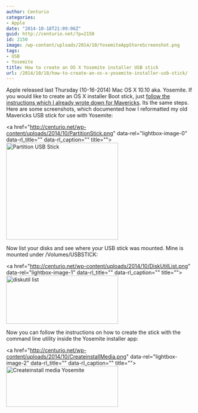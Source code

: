 ```yaml
---
author: Centurio
categories:
- Apple
date: "2014-10-18T21:09:06Z"
guid: http://centurio.net/?p=2150
id: 2150
image: /wp-content/uploads/2014/10/YosemiteAppStoreScreenshot.png
tags:
- USB
- Yosemite
title: How to create an OS X Yosemite installer USB stick
url: /2014/10/18/how-to-create-an-os-x-yosemite-installer-usb-stick/
---
```

Apple released last Thursday (10-16-2014) Mac OS X 10.10 aka. Yosemite. If you would like to create an OS X installer Boot stick, just [follow the instructions which I already wrote down for Mavericks](http://centurio.net/2013/12/19/how-to-create-an-os-x-mavericks-installer-usb-stick/ "How to create an OS X Mavericks installer USB stick"). Its the same steps. Here are some screenshots, which documented how I reformatted my old Mavericks USB stick for use with Yosemite:

 

<a href="http://centurio.net/wp-content/uploads/2014/10/PartitionStick.png" data-rel="lightbox-image-0" data-rl\_title="" data-rl\_caption="" title=""><img loading="lazy" class="aligncenter size-medium wp-image-2151" src="http://centurio.net/wp-content/uploads/2014/10/PartitionStick-300x259.png" alt="Partition USB Stick" width="300" height="259" srcset="https://centurio.net/wp-content/uploads/2014/10/PartitionStick-300x259.png 300w, https://centurio.net/wp-content/uploads/2014/10/PartitionStick-1024x886.png 1024w, https://centurio.net/wp-content/uploads/2014/10/PartitionStick-800x692.png 800w, https://centurio.net/wp-content/uploads/2014/10/PartitionStick-35x30.png 35w, https://centurio.net/wp-content/uploads/2014/10/PartitionStick.png 1488w" sizes="(max-width: 300px) 100vw, 300px" /></a>

Now list your disks and see where your USB stick was mounted. Mine is mounted under /Volumes/USBSTICK:

<a href="http://centurio.net/wp-content/uploads/2014/10/DiskUtilList.png" data-rel="lightbox-image-1" data-rl\_title="" data-rl\_caption="" title=""><img loading="lazy" class="aligncenter size-medium wp-image-2152" src="http://centurio.net/wp-content/uploads/2014/10/DiskUtilList-300x129.png" alt="diskutil list" width="300" height="129" srcset="https://centurio.net/wp-content/uploads/2014/10/DiskUtilList-300x129.png 300w, https://centurio.net/wp-content/uploads/2014/10/DiskUtilList-1024x441.png 1024w, https://centurio.net/wp-content/uploads/2014/10/DiskUtilList-800x344.png 800w, https://centurio.net/wp-content/uploads/2014/10/DiskUtilList-35x15.png 35w, https://centurio.net/wp-content/uploads/2014/10/DiskUtilList.png 1132w" sizes="(max-width: 300px) 100vw, 300px" /></a>

Now you can follow the instructions on how to create the stick with the command line utility inside the Yosemite installer app:

<a href="http://centurio.net/wp-content/uploads/2014/10/CreateinstallMedia.png" data-rel="lightbox-image-2" data-rl\_title="" data-rl\_caption="" title=""><img loading="lazy" class="aligncenter size-medium wp-image-2154" src="http://centurio.net/wp-content/uploads/2014/10/CreateinstallMedia-300x109.png" alt="Createinstall media Yosemite" width="300" height="109" srcset="https://centurio.net/wp-content/uploads/2014/10/CreateinstallMedia-300x109.png 300w, https://centurio.net/wp-content/uploads/2014/10/CreateinstallMedia-1024x372.png 1024w, https://centurio.net/wp-content/uploads/2014/10/CreateinstallMedia-800x291.png 800w, https://centurio.net/wp-content/uploads/2014/10/CreateinstallMedia-35x12.png 35w, https://centurio.net/wp-content/uploads/2014/10/CreateinstallMedia.png 1132w" sizes="(max-width: 300px) 100vw, 300px" /></a>